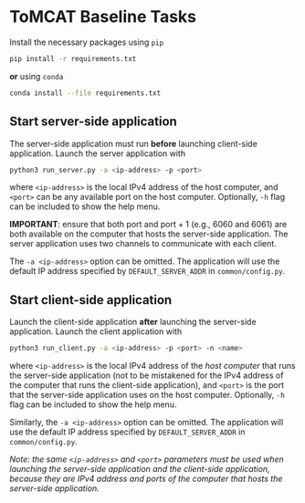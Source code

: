 # ToMCAT Baseline Tasks

Install the necessary packages using `pip`
```bash
pip install -r requirements.txt
```
**or** using `conda`
```bash
conda install --file requirements.txt
```

## Start server-side application

The server-side application must run **before** launching client-side application. Launch the server application with
```bash
python3 run_server.py -a <ip-address> -p <port>
```
where `<ip-address>` is the local IPv4 address of the host computer, and `<port>` can be any available port on the host computer. Optionally, `-h` flag can be included to show the help menu.

**IMPORTANT**: ensure that both port and port + 1 (e.g., 6060 and 6061) are both available on the computer that hosts the server-side application. The server application uses two channels to communicate with each client.

The `-a <ip-address>` option can be omitted. The application will use the default IP address specified by `DEFAULT_SERVER_ADDR` in `common/config.py`.

## Start client-side application

Launch the client-side application **after** launching the server-side application. Launch the client application with
```bash
python3 run_client.py -a <ip-address> -p <port> -n <name>
```
where `<ip-address>` is the local IPv4 address of the *host computer* that runs the server-side application (not to be mistakened for the IPv4 address of the computer that runs the client-side application), and `<port>` is the port that the server-side application uses on the host computer. Optionally, `-h` flag can be included to show the help menu.

Similarly, the `-a <ip-address>` option can be omitted. The application will use the default IP address specified by `DEFAULT_SERVER_ADDR` in `common/config.py`.

*Note: the same `<ip-address>` and `<port>` parameters must be used when launching the server-side application and the client-side application, because they are IPv4 address and ports of the computer that hosts the server-side application.*
